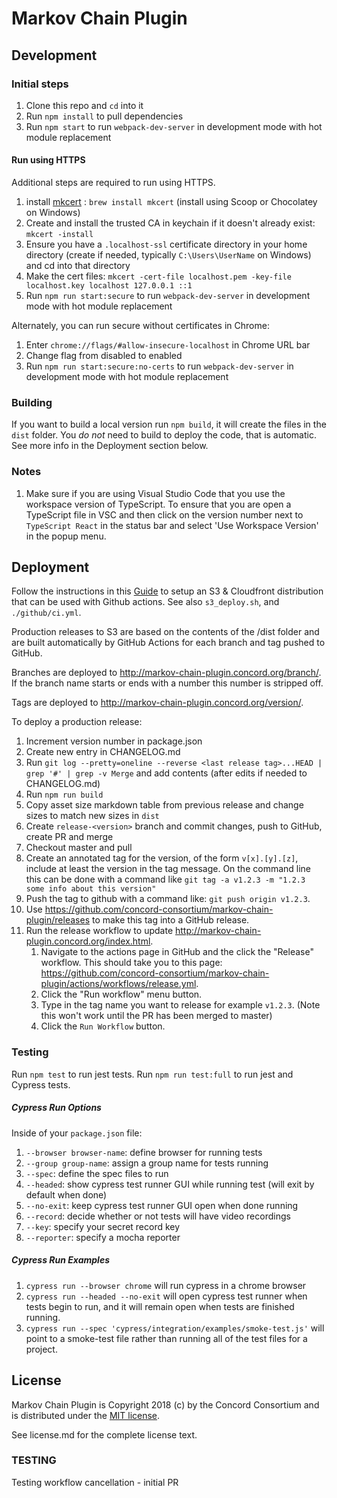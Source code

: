 # Markov Chain Plugin

## Development

### Initial steps

1. Clone this repo and `cd` into it
2. Run `npm install` to pull dependencies
3. Run `npm start` to run `webpack-dev-server` in development mode with hot module replacement

#### Run using HTTPS

Additional steps are required to run using HTTPS.

1. install [mkcert](https://github.com/FiloSottile/mkcert) : `brew install mkcert` (install using Scoop or Chocolatey on Windows)
2. Create and install the trusted CA in keychain if it doesn't already exist:   `mkcert -install`
3. Ensure you have a `.localhost-ssl` certificate directory in your home directory (create if needed, typically `C:\Users\UserName` on Windows) and cd into that directory
4. Make the cert files: `mkcert -cert-file localhost.pem -key-file localhost.key localhost 127.0.0.1 ::1`
5. Run `npm run start:secure` to run `webpack-dev-server` in development mode with hot module replacement

Alternately, you can run secure without certificates in Chrome:
1. Enter `chrome://flags/#allow-insecure-localhost` in Chrome URL bar
2. Change flag from disabled to enabled
3. Run `npm run start:secure:no-certs` to run `webpack-dev-server` in development mode with hot module replacement

### Building

If you want to build a local version run `npm build`, it will create the files in the `dist` folder.
You *do not* need to build to deploy the code, that is automatic.  See more info in the Deployment section below.

### Notes

1. Make sure if you are using Visual Studio Code that you use the workspace version of TypeScript.
   To ensure that you are open a TypeScript file in VSC and then click on the version number next to
   `TypeScript React` in the status bar and select 'Use Workspace Version' in the popup menu.

## Deployment

Follow the instructions in this
[Guide](https://docs.google.com/document/d/1EacCSUhaHXaL8ll8xjcd4svyguEO-ipf5aF980-_q8E)
to setup an S3 & Cloudfront distribution that can be used with Github actions.
See also `s3_deploy.sh`, and `./github/ci.yml`.

Production releases to S3 are based on the contents of the /dist folder and are built automatically by GitHub Actions
for each branch and tag pushed to GitHub.

Branches are deployed to http://markov-chain-plugin.concord.org/branch/<name>.
If the branch name starts or ends with a number this number is stripped off.

Tags are deployed to http://markov-chain-plugin.concord.org/version/<name>.

To deploy a production release:

1. Increment version number in package.json
2. Create new entry in CHANGELOG.md
3. Run `git log --pretty=oneline --reverse <last release tag>...HEAD | grep '#' | grep -v Merge` and add contents (after edits if needed to CHANGELOG.md)
4. Run `npm run build`
5. Copy asset size markdown table from previous release and change sizes to match new sizes in `dist`
6. Create `release-<version>` branch and commit changes, push to GitHub, create PR and merge
7. Checkout master and pull
8. Create an annotated tag for the version, of the form `v[x].[y].[z]`, include at least the version in the tag message. On the command line this can be done with a command like `git tag -a v1.2.3 -m "1.2.3 some info about this version"`
9. Push the tag to github with a command like: `git push origin v1.2.3`.
10. Use https://github.com/concord-consortium/markov-chain-plugin/releases to make this tag into a GitHub release.
11. Run the release workflow to update http://markov-chain-plugin.concord.org/index.html.
    1. Navigate to the actions page in GitHub and the click the "Release" workflow. This should take you to this page: https://github.com/concord-consortium/markov-chain-plugin/actions/workflows/release.yml.
    2. Click the "Run workflow" menu button.
    3. Type in the tag name you want to release for example `v1.2.3`.  (Note this won't work until the PR has been merged to master)
    4. Click the `Run Workflow` button.

### Testing

Run `npm test` to run jest tests. Run `npm run test:full` to run jest and Cypress tests.

##### Cypress Run Options

Inside of your `package.json` file:
1. `--browser browser-name`: define browser for running tests
2. `--group group-name`: assign a group name for tests running
3. `--spec`: define the spec files to run
4. `--headed`: show cypress test runner GUI while running test (will exit by default when done)
5. `--no-exit`: keep cypress test runner GUI open when done running
6. `--record`: decide whether or not tests will have video recordings
7. `--key`: specify your secret record key
8. `--reporter`: specify a mocha reporter

##### Cypress Run Examples

1. `cypress run --browser chrome` will run cypress in a chrome browser
2. `cypress run --headed --no-exit` will open cypress test runner when tests begin to run, and it will remain open when tests are finished running.
3. `cypress run --spec 'cypress/integration/examples/smoke-test.js'` will point to a smoke-test file rather than running all of the test files for a project.

## License

Markov Chain Plugin is Copyright 2018 (c) by the Concord Consortium and is distributed under the [MIT license](http://www.opensource.org/licenses/MIT).

See license.md for the complete license text.

### TESTING

Testing workflow cancellation - initial PR
